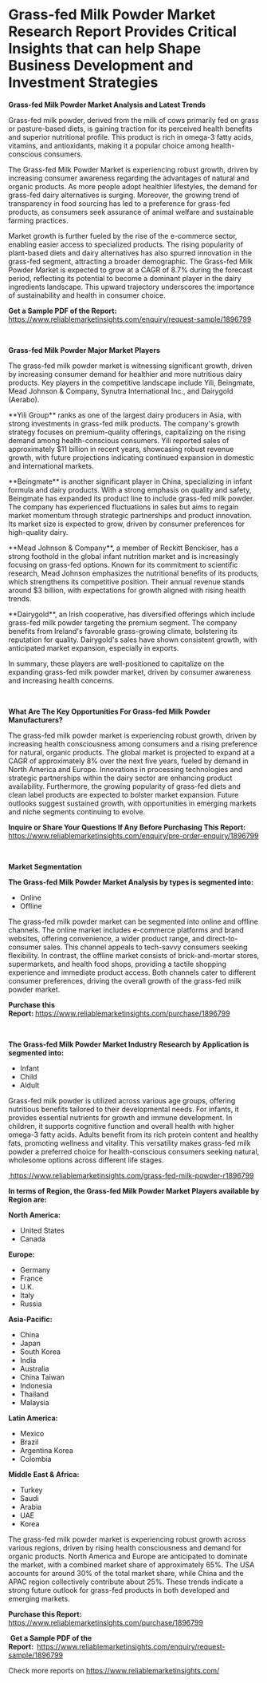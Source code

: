 <p><h1>Grass-fed Milk Powder Market Research Report Provides Critical Insights that can help Shape Business Development and Investment Strategies</h1></p><p><strong>Grass-fed Milk Powder Market Analysis and Latest Trends</strong></p>
<p><p>Grass-fed milk powder, derived from the milk of cows primarily fed on grass or pasture-based diets, is gaining traction for its perceived health benefits and superior nutritional profile. This product is rich in omega-3 fatty acids, vitamins, and antioxidants, making it a popular choice among health-conscious consumers.</p><p>The Grass-fed Milk Powder Market is experiencing robust growth, driven by increasing consumer awareness regarding the advantages of natural and organic products. As more people adopt healthier lifestyles, the demand for grass-fed dairy alternatives is surging. Moreover, the growing trend of transparency in food sourcing has led to a preference for grass-fed products, as consumers seek assurance of animal welfare and sustainable farming practices.</p><p>Market growth is further fueled by the rise of the e-commerce sector, enabling easier access to specialized products. The rising popularity of plant-based diets and dairy alternatives has also spurred innovation in the grass-fed segment, attracting a broader demographic. The Grass-fed Milk Powder Market is expected to grow at a CAGR of 8.7% during the forecast period, reflecting its potential to become a dominant player in the dairy ingredients landscape. This upward trajectory underscores the importance of sustainability and health in consumer choice.</p></p>
<p><strong>Get a Sample PDF of the Report:&nbsp;</strong> <a href="https://www.reliablemarketinsights.com/enquiry/request-sample/1896799?utm_campaign=2451&utm_medium=2&utm_source=Github&utm_content=ia&utm_term=15022025&utm_id=grass-fed-milk-powder">https://www.reliablemarketinsights.com/enquiry/request-sample/1896799</a></p>
<p>&nbsp;</p>
<p><strong>Grass-fed Milk Powder Major Market Players</strong></p>
<p><p>The grass-fed milk powder market is witnessing significant growth, driven by increasing consumer demand for healthier and more nutritious dairy products. Key players in the competitive landscape include Yili, Beingmate, Mead Johnson & Company, Synutra International Inc., and Dairygold (Aerabo).</p><p>**Yili Group** ranks as one of the largest dairy producers in Asia, with strong investments in grass-fed milk products. The company's growth strategy focuses on premium-quality offerings, capitalizing on the rising demand among health-conscious consumers. Yili reported sales of approximately $11 billion in recent years, showcasing robust revenue growth, with future projections indicating continued expansion in domestic and international markets.</p><p>**Beingmate** is another significant player in China, specializing in infant formula and dairy products. With a strong emphasis on quality and safety, Beingmate has expanded its product line to include grass-fed milk powder. The company has experienced fluctuations in sales but aims to regain market momentum through strategic partnerships and product innovation. Its market size is expected to grow, driven by consumer preferences for high-quality dairy.</p><p>**Mead Johnson & Company**, a member of Reckitt Benckiser, has a strong foothold in the global infant nutrition market and is increasingly focusing on grass-fed options. Known for its commitment to scientific research, Mead Johnson emphasizes the nutritional benefits of its products, which strengthens its competitive position. Their annual revenue stands around $3 billion, with expectations for growth aligned with rising health trends.</p><p>**Dairygold**, an Irish cooperative, has diversified offerings which include grass-fed milk powder targeting the premium segment. The company benefits from Ireland's favorable grass-growing climate, bolstering its reputation for quality. Dairygold's sales have shown consistent growth, with anticipated market expansion, especially in exports.</p><p>In summary, these players are well-positioned to capitalize on the expanding grass-fed milk powder market, driven by consumer awareness and increasing health concerns.</p></p>
<p>&nbsp;</p>
<p><strong>What Are The Key Opportunities For Grass-fed Milk Powder Manufacturers?</strong></p>
<p><p>The grass-fed milk powder market is experiencing robust growth, driven by increasing health consciousness among consumers and a rising preference for natural, organic products. The global market is projected to expand at a CAGR of approximately 8% over the next five years, fueled by demand in North America and Europe. Innovations in processing technologies and strategic partnerships within the dairy sector are enhancing product availability. Furthermore, the growing popularity of grass-fed diets and clean label products are expected to bolster market expansion. Future outlooks suggest sustained growth, with opportunities in emerging markets and niche segments continuing to evolve.</p></p>
<p><strong>Inquire or Share Your Questions If Any Before Purchasing This Report:</strong> <a href="https://www.reliablemarketinsights.com/enquiry/pre-order-enquiry/1896799?utm_campaign=2451&utm_medium=2&utm_source=Github&utm_content=ia&utm_term=15022025&utm_id=grass-fed-milk-powder">https://www.reliablemarketinsights.com/enquiry/pre-order-enquiry/1896799</a></p>
<p>&nbsp;</p>
<p><strong>Market Segmentation</strong></p>
<p><strong>The Grass-fed Milk Powder Market Analysis by types is segmented into:</strong></p>
<p><ul><li>Online</li><li>Offline</li></ul></p>
<p><p>The grass-fed milk powder market can be segmented into online and offline channels. The online market includes e-commerce platforms and brand websites, offering convenience, a wider product range, and direct-to-consumer sales. This channel appeals to tech-savvy consumers seeking flexibility. In contrast, the offline market consists of brick-and-mortar stores, supermarkets, and health food shops, providing a tactile shopping experience and immediate product access. Both channels cater to different consumer preferences, driving the overall growth of the grass-fed milk powder market.</p></p>
<p><strong>Purchase this Report:&nbsp;</strong><a href="https://www.reliablemarketinsights.com/purchase/1896799?utm_campaign=2451&utm_medium=2&utm_source=Github&utm_content=ia&utm_term=15022025&utm_id=grass-fed-milk-powder">https://www.reliablemarketinsights.com/purchase/1896799</a></p>
<p>&nbsp;</p>
<p><strong>The Grass-fed Milk Powder Market Industry Research by Application is segmented into:</strong></p>
<p><ul><li>Infant</li><li>Child</li><li>Aldult</li></ul></p>
<p><p>Grass-fed milk powder is utilized across various age groups, offering nutritious benefits tailored to their developmental needs. For infants, it provides essential nutrients for growth and immune development. In children, it supports cognitive function and overall health with higher omega-3 fatty acids. Adults benefit from its rich protein content and healthy fats, promoting wellness and vitality. This versatility makes grass-fed milk powder a preferred choice for health-conscious consumers seeking natural, wholesome options across different life stages.</p></p>
<p><a href="https://www.reliablemarketinsights.com/grass-fed-milk-powder-r1896799?utm_campaign=2451&utm_medium=2&utm_source=Github&utm_content=ia&utm_term=15022025&utm_id=grass-fed-milk-powder">&nbsp;https://www.reliablemarketinsights.com/grass-fed-milk-powder-r1896799</a></p>
<p><strong>In terms of Region, the Grass-fed Milk Powder Market Players available by Region are:</strong></p>
<p>
    <p> <strong> North America: </strong>
        <ul>
            <li>United States</li>
            <li>Canada</li>
        </ul>
        </p> 
    <p> <strong> Europe: </strong>
        <ul>
            <li>Germany</li>
            <li>France</li>
            <li>U.K.</li>
            <li>Italy</li>
            <li>Russia</li>
        </ul>
        </p> 
    <p> <strong> Asia-Pacific: </strong>
        <ul>
            <li>China</li>
            <li>Japan</li>
            <li>South Korea</li>
            <li>India</li>
            <li>Australia</li>
            <li>China Taiwan</li>
            <li>Indonesia</li>
            <li>Thailand</li>
            <li>Malaysia</li>
        </ul>
        </p> 
    <p> <strong> Latin America: </strong>
        <ul>
            <li>Mexico</li>
            <li>Brazil</li>
            <li>Argentina Korea</li>
            <li>Colombia</li>
        </ul>
        </p> 
    <p> <strong> Middle East & Africa: </strong>
        <ul>
            <li>Turkey</li>
            <li>Saudi</li>
            <li>Arabia</li>
            <li>UAE</li>
            <li>Korea</li>
        </ul>
    </p>
    </p>
<p><p>The grass-fed milk powder market is experiencing robust growth across various regions, driven by rising health consciousness and demand for organic products. North America and Europe are anticipated to dominate the market, with a combined market share of approximately 65%. The USA accounts for around 30% of the total market share, while China and the APAC region collectively contribute about 25%. These trends indicate a strong future outlook for grass-fed products in both developed and emerging markets.</p></p>
<p><strong>Purchase this Report: </strong><a href="https://www.reliablemarketinsights.com/purchase/1896799?utm_campaign=2451&utm_medium=2&utm_source=Github&utm_content=ia&utm_term=15022025&utm_id=grass-fed-milk-powder">https://www.reliablemarketinsights.com/purchase/1896799</a></p>
<p>&nbsp;<strong>Get a Sample PDF of the Report:&nbsp;&nbsp;</strong><a href="https://www.reliablemarketinsights.com/enquiry/request-sample/1896799?utm_campaign=2451&utm_medium=2&utm_source=Github&utm_content=ia&utm_term=15022025&utm_id=grass-fed-milk-powder">https://www.reliablemarketinsights.com/enquiry/request-sample/1896799</a></p>
<p><strong></strong></p>
<p>Check more reports on <a href="https://www.reliablemarketinsights.com/?utm_campaign=2451&utm_medium=2&utm_source=Github&utm_content=ia&utm_term=15022025&utm_id=grass-fed-milk-powder">https://www.reliablemarketinsights.com/</a></p>
